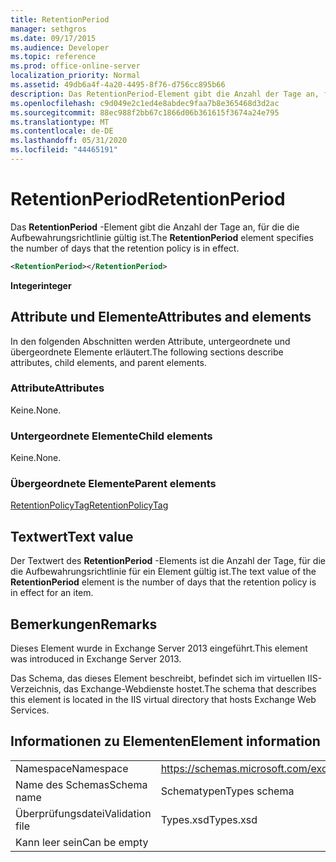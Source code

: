 ```yaml
---
title: RetentionPeriod
manager: sethgros
ms.date: 09/17/2015
ms.audience: Developer
ms.topic: reference
ms.prod: office-online-server
localization_priority: Normal
ms.assetid: 49db6a4f-4a20-4495-8f76-d756cc895b66
description: Das RetentionPeriod-Element gibt die Anzahl der Tage an, für die die Aufbewahrungsrichtlinie gültig ist.
ms.openlocfilehash: c9d049e2c1ed4e8abdec9faa7b8e365468d3d2ac
ms.sourcegitcommit: 88ec988f2bb67c1866d06b361615f3674a24e795
ms.translationtype: MT
ms.contentlocale: de-DE
ms.lasthandoff: 05/31/2020
ms.locfileid: "44465191"
---
```

# <a name="retentionperiod"></a><span data-ttu-id="7977b-103">RetentionPeriod</span><span class="sxs-lookup"><span data-stu-id="7977b-103">RetentionPeriod</span></span>

<span data-ttu-id="7977b-104">Das **RetentionPeriod** -Element gibt die Anzahl der Tage an, für die die Aufbewahrungsrichtlinie gültig ist.</span><span class="sxs-lookup"><span data-stu-id="7977b-104">The **RetentionPeriod** element specifies the number of days that the retention policy is in effect.</span></span> 
  
```XML
<RetentionPeriod></RetentionPeriod>
```

 <span data-ttu-id="7977b-105">**Integer**</span><span class="sxs-lookup"><span data-stu-id="7977b-105">**integer**</span></span>
## <a name="attributes-and-elements"></a><span data-ttu-id="7977b-106">Attribute und Elemente</span><span class="sxs-lookup"><span data-stu-id="7977b-106">Attributes and elements</span></span>

<span data-ttu-id="7977b-107">In den folgenden Abschnitten werden Attribute, untergeordnete und übergeordnete Elemente erläutert.</span><span class="sxs-lookup"><span data-stu-id="7977b-107">The following sections describe attributes, child elements, and parent elements.</span></span>
  
### <a name="attributes"></a><span data-ttu-id="7977b-108">Attribute</span><span class="sxs-lookup"><span data-stu-id="7977b-108">Attributes</span></span>

<span data-ttu-id="7977b-109">Keine.</span><span class="sxs-lookup"><span data-stu-id="7977b-109">None.</span></span>
  
### <a name="child-elements"></a><span data-ttu-id="7977b-110">Untergeordnete Elemente</span><span class="sxs-lookup"><span data-stu-id="7977b-110">Child elements</span></span>

<span data-ttu-id="7977b-111">Keine.</span><span class="sxs-lookup"><span data-stu-id="7977b-111">None.</span></span>
  
### <a name="parent-elements"></a><span data-ttu-id="7977b-112">Übergeordnete Elemente</span><span class="sxs-lookup"><span data-stu-id="7977b-112">Parent elements</span></span>

[<span data-ttu-id="7977b-113">RetentionPolicyTag</span><span class="sxs-lookup"><span data-stu-id="7977b-113">RetentionPolicyTag</span></span>](retentionpolicytag.md)
  
## <a name="text-value"></a><span data-ttu-id="7977b-114">Textwert</span><span class="sxs-lookup"><span data-stu-id="7977b-114">Text value</span></span>

<span data-ttu-id="7977b-115">Der Textwert des **RetentionPeriod** -Elements ist die Anzahl der Tage, für die die Aufbewahrungsrichtlinie für ein Element gültig ist.</span><span class="sxs-lookup"><span data-stu-id="7977b-115">The text value of the **RetentionPeriod** element is the number of days that the retention policy is in effect for an item.</span></span> 
  
## <a name="remarks"></a><span data-ttu-id="7977b-116">Bemerkungen</span><span class="sxs-lookup"><span data-stu-id="7977b-116">Remarks</span></span>

<span data-ttu-id="7977b-117">Dieses Element wurde in Exchange Server 2013 eingeführt.</span><span class="sxs-lookup"><span data-stu-id="7977b-117">This element was introduced in Exchange Server 2013.</span></span>
  
<span data-ttu-id="7977b-118">Das Schema, das dieses Element beschreibt, befindet sich im virtuellen IIS-Verzeichnis, das Exchange-Webdienste hostet.</span><span class="sxs-lookup"><span data-stu-id="7977b-118">The schema that describes this element is located in the IIS virtual directory that hosts Exchange Web Services.</span></span>
  
## <a name="element-information"></a><span data-ttu-id="7977b-119">Informationen zu Elementen</span><span class="sxs-lookup"><span data-stu-id="7977b-119">Element information</span></span>

|||
|:-----|:-----|
|<span data-ttu-id="7977b-120">Namespace</span><span class="sxs-lookup"><span data-stu-id="7977b-120">Namespace</span></span>  <br/> |https://schemas.microsoft.com/exchange/services/2006/types  <br/> |
|<span data-ttu-id="7977b-121">Name des Schemas</span><span class="sxs-lookup"><span data-stu-id="7977b-121">Schema name</span></span>  <br/> |<span data-ttu-id="7977b-122">Schematypen</span><span class="sxs-lookup"><span data-stu-id="7977b-122">Types schema</span></span>  <br/> |
|<span data-ttu-id="7977b-123">Überprüfungsdatei</span><span class="sxs-lookup"><span data-stu-id="7977b-123">Validation file</span></span>  <br/> |<span data-ttu-id="7977b-124">Types.xsd</span><span class="sxs-lookup"><span data-stu-id="7977b-124">Types.xsd</span></span>  <br/> |
|<span data-ttu-id="7977b-125">Kann leer sein</span><span class="sxs-lookup"><span data-stu-id="7977b-125">Can be empty</span></span>  <br/> ||
   

